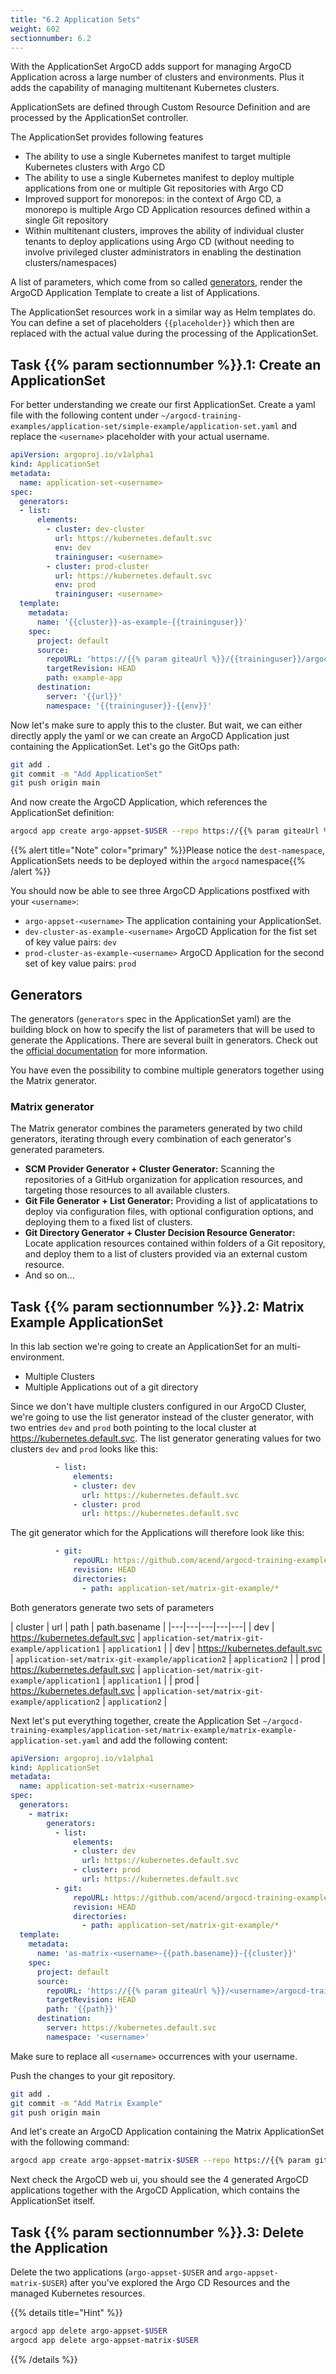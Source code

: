 ```yaml
---
title: "6.2 Application Sets"
weight: 602
sectionnumber: 6.2
---
```


With the ApplicationSet ArgoCD adds support for managing ArgoCD Application across a large number of clusters and environments. Plus it adds the capability of managing multitenant Kubernetes clusters.

ApplicationSets are defined through Custom Resource Definition and are processed by the ApplicationSet controller.

The ApplicationSet provides following features

* The ability to use a single Kubernetes manifest to target multiple Kubernetes clusters with Argo CD
* The ability to use a single Kubernetes manifest to deploy multiple applications from one or multiple Git repositories with Argo CD
* Improved support for monorepos: in the context of Argo CD, a monorepo is multiple Argo CD Application resources defined within a single Git repository
* Within multitenant clusters, improves the ability of individual cluster tenants to deploy applications using Argo CD (without needing to involve privileged cluster administrators in enabling the destination clusters/namespaces)

A list of parameters, which come from so called [generators](https://argocd-applicationset.readthedocs.io/en/stable/Generators/), render the ArgoCD Application Template to create a list of Applications.

The ApplicationSet resources work in a similar way as Helm templates do. You can define a set of placeholders `{{placeholder}}` which then are replaced with the actual value during the processing of the ApplicationSet.


## Task {{% param sectionnumber %}}.1: Create an ApplicationSet

For better understanding we create our first ApplicationSet. Create a yaml file with the following content under `~/argocd-training-examples/application-set/simple-example/application-set.yaml`
and replace the `<username>` placeholder with your actual username.

```yaml
apiVersion: argoproj.io/v1alpha1
kind: ApplicationSet
metadata:
  name: application-set-<username>
spec:
  generators:
  - list:
      elements:
        - cluster: dev-cluster
          url: https://kubernetes.default.svc
          env: dev
          traininguser: <username>
        - cluster: prod-cluster
          url: https://kubernetes.default.svc
          env: prod
          traininguser: <username>
  template:
    metadata:
      name: '{{cluster}}-as-example-{{traininguser}}'
    spec:
      project: default
      source:
        repoURL: 'https://{{% param giteaUrl %}}/{{traininguser}}/argocd-training-examples.git'
        targetRevision: HEAD
        path: example-app
      destination:
        server: '{{url}}'
        namespace: '{{traininguser}}-{{env}}'

```

Now let's make sure to apply this to the cluster. But wait, we can either directly apply the yaml or we can create an ArgoCD Application just containing the ApplicationSet.
Let's go the GitOps path:

```bash
git add .
git commit -m "Add ApplicationSet"
git push origin main
```

And now create the ArgoCD Application, which references the ApplicationSet definition:

```bash
argocd app create argo-appset-$USER --repo https://{{% param giteaUrl %}}/$USER/argocd-training-examples.git --path 'application-set/simple-example' --dest-server https://kubernetes.default.svc --sync-policy auto --dest-namespace argocd
```

{{% alert title="Note" color="primary" %}}Please notice the `dest-namespace`, ApplicationSets needs to be deployed within the `argocd` namespace{{% /alert %}}

You should now be able to see three ArgoCD Applications postfixed with your `<username>`:

* `argo-appset-<username>` The application containing your ApplicationSet.
* `dev-cluster-as-example-<username>` ArgoCD Application for the fist set of key value pairs: `dev`
* `prod-cluster-as-example-<username>` ArgoCD Application for the second set of key value pairs: `prod`


## Generators

The generators (`generators` spec in the ApplicationSet yaml) are the building block on how to specify the list of parameters that will be used to generate the Applications.
There are several built in generators. Check out the [official documentation](https://argocd-applicationset.readthedocs.io/en/stable/Generators/) for more information.

You have even the possibility to combine multiple generators together using the Matrix generator.


### Matrix generator

The Matrix generator combines the parameters generated by two child generators, iterating through every combination of each generator's generated parameters.

* **SCM Provider Generator + Cluster Generator:** Scanning the repositories of a GitHub organization for application resources, and targeting those resources to all available clusters.
* **Git File Generator + List Generator:** Providing a list of applicatations to deploy via configuration files, with optional configuration options, and deploying them to a fixed list of clusters.
* **Git Directory Generator + Cluster Decision Resource Generator:** Locate application resources contained within folders of a Git repository, and deploy them to a list of clusters provided via an external custom resource.
* And so on...


## Task {{% param sectionnumber %}}.2: Matrix Example ApplicationSet

In this lab section we're going to create an ApplicationSet for an multi-environment.

* Multiple Clusters
* Multiple Applications out of a git directory

Since we don't have multiple clusters configured in our ArgoCD Cluster, we're going to use the list generator instead of the cluster generator, with two entries `dev` and `prod` both pointing to the local cluster at https://kubernetes.default.svc.
The list generator generating values for two clusters `dev` and `prod` looks like this:

```yaml
          - list:
              elements:
              - cluster: dev
                url: https://kubernetes.default.svc
              - cluster: prod
                url: https://kubernetes.default.svc
```

The git generator which for the Applications will therefore look like this:

```yaml
          - git:
              repoURL: https://github.com/acend/argocd-training-examples.git
              revision: HEAD
              directories:
                - path: application-set/matrix-git-example/*
```

Both generators generate two sets of parameters

| cluster | url | path | path.basename |
|---|---|---|---|---|
| dev | https://kubernetes.default.svc | `application-set/matrix-git-example/application1` | `application1` |
| dev | https://kubernetes.default.svc | `application-set/matrix-git-example/application2` | `application2` |
| prod | https://kubernetes.default.svc | `application-set/matrix-git-example/application1` | `application1` |
| prod | https://kubernetes.default.svc | `application-set/matrix-git-example/application2` | `application2` |


Next let's put everything together, create the Application Set `~/argocd-training-examples/application-set/matrix-example/matrix-example-application-set.yaml` and add the following content:

```yaml
apiVersion: argoproj.io/v1alpha1
kind: ApplicationSet
metadata:
  name: application-set-matrix-<username>
spec:
  generators:
    - matrix:
        generators:
          - list:
              elements:
              - cluster: dev
                url: https://kubernetes.default.svc
              - cluster: prod
                url: https://kubernetes.default.svc
          - git:
              repoURL: https://github.com/acend/argocd-training-examples.git
              revision: HEAD
              directories:
                - path: application-set/matrix-git-example/*
  template:
    metadata:
      name: 'as-matrix-<username>-{{path.basename}}-{{cluster}}'
    spec:
      project: default
      source:
        repoURL: 'https://{{% param giteaUrl %}}/<username>/argocd-training-examples.git'
        targetRevision: HEAD
        path: '{{path}}'
      destination:
        server: https://kubernetes.default.svc
        namespace: '<username>'
```

Make sure to replace all `<username>` occurrences with your username.

Push the changes to your git repository.

```bash
git add .
git commit -m "Add Matrix Example"
git push origin main
```

And let's create an ArgoCD Application containing the Matrix ApplicationSet with the following command:

```bash
argocd app create argo-appset-matrix-$USER --repo https://{{% param giteaUrl %}}/$USER/argocd-training-examples.git --path 'application-set/matrix-example' --dest-server https://kubernetes.default.svc --sync-policy auto --dest-namespace argocd
```

Next check the ArgoCD web ui, you should see the 4 generated ArgoCD applications together with the ArgoCD Application, which contains the ApplicationSet itself.


## Task {{% param sectionnumber %}}.3: Delete the Application

Delete the two applications (`argo-appset-$USER` and `argo-appset-matrix-$USER`) after you've explored the Argo CD Resources and the managed Kubernetes resources.

{{% details title="Hint" %}}
```bash
argocd app delete argo-appset-$USER
argocd app delete argo-appset-matrix-$USER
```
{{% /details %}}
